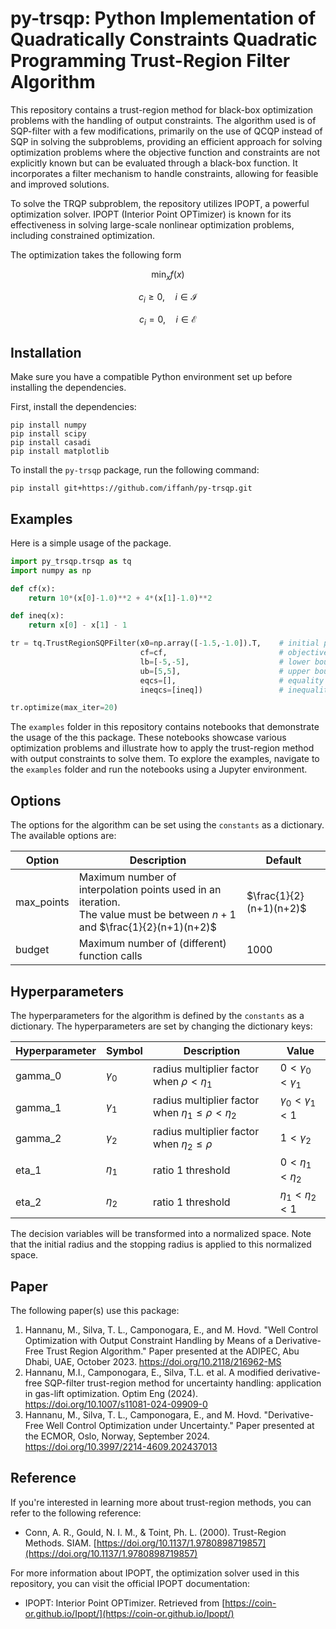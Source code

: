 # py-trsqp: Python Implementation of Quadratically Constraints Quadratic Programming Trust-Region Filter Algorithm 

This repository contains a trust-region method for black-box optimization problems with the handling of output constraints. The algorithm used is of SQP-filter with a few modifications, primarily on the use of QCQP instead of SQP in solving the subproblems, providing an efficient approach for solving optimization problems where the objective function and constraints are not explicitly known but can be evaluated through a black-box function. It incorporates a filter mechanism to handle constraints, allowing for feasible and improved solutions.

To solve the TRQP subproblem, the repository utilizes IPOPT, a powerful optimization solver. IPOPT (Interior Point OPTimizer) is known for its effectiveness in solving large-scale nonlinear optimization problems, including constrained optimization.

The optimization takes the following form

$$ \min_x f(x) $$

$$ c_i \geq 0, \quad i \in \mathcal{I} $$

$$ c_i = 0, \quad i \in \mathcal{E} $$

## Installation

Make sure you have a compatible Python environment set up before installing the dependencies.

First, install the dependencies: 

```shell
pip install numpy
pip install scipy
pip install casadi
pip install matplotlib
```

To install the `py-trsqp` package, run the following command:

```shell
pip install git+https://github.com/iffanh/py-trsqp.git
```

## Examples

Here is a simple usage of the package.
```python 
import py_trsqp.trsqp as tq
import numpy as np

def cf(x):
    return 10*(x[0]-1.0)**2 + 4*(x[1]-1.0)**2

def ineq(x):
    return x[0] - x[1] - 1

tr = tq.TrustRegionSQPFilter(x0=np.array([-1.5,-1.0]).T,    # initial points
                             cf=cf,                         # objective function
                             lb=[-5,-5],                    # lower bound
                             ub=[5,5],                      # upper bound
                             eqcs=[],                       # equality constraints
                             ineqcs=[ineq])                 # inequality constraints

tr.optimize(max_iter=20)
```



The `examples` folder in this repository contains notebooks that demonstrate the usage of the this package. These notebooks showcase various optimization problems and illustrate how to apply the trust-region method with output constraints to solve them. To explore the examples, navigate to the `examples` folder and run the notebooks using a Jupyter environment.


## Options
The options for the algorithm can be set using the `constants` as a dictionary. The available options are:

| Option   | Description | Default |
| -------- | ----------- | ----- |
| max_points |  Maximum number of interpolation points used in an iteration. <br> The value must be between $n+1$ and $\frac{1}{2}(n+1)(n+2)$   | $\frac{1}{2}(n+1)(n+2)$ |
| budget |  Maximum number of (different) function calls   | $1000$ |

## Hyperparameters

The hyperparameters for the algorithm is defined by the `constants` as a dictionary. The hyperparameters are set by changing the dictionary keys:

| Hyperparameter   | Symbol | Description | Value |
| ---------------- | ------ | ----------- | ----- |
| gamma_0          | $\gamma_0$ | radius multiplier factor when $\rho < \eta_1$ | $0 < \gamma_0 < \gamma_1$ |
| gamma_1          | $\gamma_1$ | radius multiplier factor when $\eta_1 \leq \rho < \eta_2$ | $\gamma_0 < \gamma_1 < 1$ |
| gamma_2          | $\gamma_2$ | radius multiplier factor when $\eta_2 \leq \rho$ | $1 < \gamma_2$ |
| eta_1            | $\eta_1$   | ratio 1 threshold | $0 < \eta_1 < \eta_2$ |
| eta_2            | $\eta_2$   | ratio 1 threshold | $\eta_1 < \eta_2 < 1$ |


The decision variables will be transformed into a normalized space. Note that the initial radius and the stopping radius is applied to this normalized space.

## Paper
The following paper(s) use this package:
1. Hannanu, M., Silva, T. L., Camponogara, E., and M. Hovd. "Well Control Optimization with Output Constraint Handling by Means of a Derivative-Free Trust Region Algorithm." Paper presented at the ADIPEC, Abu Dhabi, UAE, October 2023. https://doi.org/10.2118/216962-MS
2. Hannanu, M.I., Camponogara, E., Silva, T.L. et al. A modified derivative-free SQP-filter trust-region method for uncertainty handling: application in gas-lift optimization. Optim Eng (2024). https://doi.org/10.1007/s11081-024-09909-0 
3. Hannanu, M., Silva, T. L., Camponogara, E., and M. Hovd. "Derivative-Free Well Control Optimization under Uncertainty." Paper presented at the ECMOR, Oslo, Norway, September 2024. https://doi.org/10.3997/2214-4609.202437013 

## Reference

If you're interested in learning more about trust-region methods, you can refer to the following reference:

- Conn, A. R., Gould, N. I. M., & Toint, Ph. L. (2000). Trust-Region Methods. SIAM. [https://doi.org/10.1137/1.9780898719857](https://doi.org/10.1137/1.9780898719857)

For more information about IPOPT, the optimization solver used in this repository, you can visit the official IPOPT documentation:

- IPOPT: Interior Point OPTimizer. Retrieved from [https://coin-or.github.io/Ipopt/](https://coin-or.github.io/Ipopt/)

